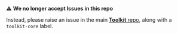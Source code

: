 :warning: **We no longer accept Issues in this repo**

Instead, please raise an issue in the main [**Toolkit** repo](https://github.com/sky-uk/toolkit/issues/new), along with a `toolkit-core` label.
